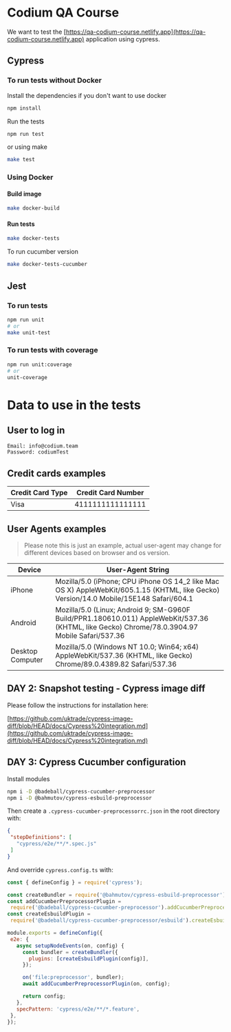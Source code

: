 # Codium QA Course

We want to test the [https://qa-codium-course.netlify.app](https://qa-codium-course.netlify.app) application using cypress.

## Cypress
### To run tests without Docker

Install the dependencies if you don't want to use docker
```bash
npm install
```

Run the tests
```bash
npm run test
```

or using make

```bash
make test
```

### Using Docker

#### Build image

```bash
make docker-build
```

#### Run tests

```bash
make docker-tests
```

To run cucumber version


```bash
make docker-tests-cucumber
```

## Jest
### To run tests

```bash
npm run unit
# or
make unit-test
```

### To run tests with coverage

```bash
npm run unit:coverage
# or
unit-coverage
```

# Data to use in the tests

## User to log in

    Email: info@codium.team
    Password: codiumTest

## Credit cards examples

| Credit Card Type | Credit Card Number |
| --- | --- |
| Visa | 4111111111111111 |


## User Agents examples

> Please note this is just an example, actual user-agent may change for different devices based on browser and os version.

| Device           | User-Agent String                                                                                                                               |
|------------------|-------------------------------------------------------------------------------------------------------------------------------------------------|
| iPhone           | Mozilla/5.0 (iPhone; CPU iPhone OS 14_2 like Mac OS X) AppleWebKit/605.1.15 (KHTML, like Gecko) Version/14.0 Mobile/15E148 Safari/604.1         |
| Android          | Mozilla/5.0 (Linux; Android 9; SM-G960F Build/PPR1.180610.011) AppleWebKit/537.36 (KHTML, like Gecko) Chrome/78.0.3904.97 Mobile Safari/537.36  |
| Desktop Computer | Mozilla/5.0 (Windows NT 10.0; Win64; x64) AppleWebKit/537.36 (KHTML, like Gecko) Chrome/89.0.4389.82 Safari/537.36                              |

## DAY 2: Snapshot testing - Cypress image diff
Please follow the instructions for installation here:

[https://github.com/uktrade/cypress-image-diff/blob/HEAD/docs/Cypress%20integration.md](https://github.com/uktrade/cypress-image-diff/blob/HEAD/docs/Cypress%20integration.md)


## DAY 3: Cypress Cucumber configuration

Install modules

```bash
npm i -D @badeball/cypress-cucumber-preprocessor
npm i -D @bahmutov/cypress-esbuild-preprocessor
```

Then create a `.cypress-cucumber-preprocessorrc.json` in the root directory with:
```json
{
 "stepDefinitions": [
   "cypress/e2e/**/*.spec.js"
 ]
}
```

And override `cypress.config.ts` with:

```javascript
const { defineConfig } = require('cypress');

const createBundler = require('@bahmutov/cypress-esbuild-preprocessor');
const addCucumberPreprocessorPlugin =
 require('@badeball/cypress-cucumber-preprocessor').addCucumberPreprocessorPlugin;
const createEsbuildPlugin =
 require('@badeball/cypress-cucumber-preprocessor/esbuild').createEsbuildPlugin;

module.exports = defineConfig({
 e2e: {
   async setupNodeEvents(on, config) {
     const bundler = createBundler({
       plugins: [createEsbuildPlugin(config)],
     });

     on('file:preprocessor', bundler);
     await addCucumberPreprocessorPlugin(on, config);

     return config;
   },
   specPattern: 'cypress/e2e/**/*.feature',
 },
});

```

